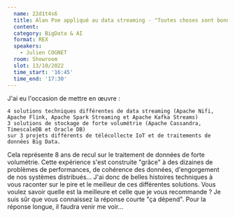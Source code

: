 ```yaml
---
  name: 22d1t4s6
  title: Alan Poe appliqué au data streaming - "Toutes choses sont bonnes ou mauvaises par comparaison"
  content:
  category: BigData & AI
  format: REX
  speakers: 
    - Julien COGNET
  room: Showroom
  slot: 13/10/2022
  time_start: '16:45'
  time_end: '17:30'
---
```

J'ai eu l'occasion de mettre en œuvre :

    4 solutions techniques différentes de data streaming (Apache Nifi, Apache Flink, Apache Spark Streaming et Apache Kafka Streams)
    3 solutions de stockage de forte volumétrie (Apache Cassandra, TimescaleDB et Oracle DB)
    sur 3 projets différents de télécollecte IoT et de traitements de données Big Data.

Cela représente 8 ans de recul sur le traitement de données de forte volumétrie. Cette expérience s'est construite "grâce" à des dizaines de problèmes de performances, de cohérence des données, d'engorgement de nos systèmes distribués... J'ai donc de belles histoires techniques à vous raconter sur le pire et le meilleur de ces différentes solutions. Vous voulez savoir quelle est la meilleure et celle que je vous recommande ? Je suis sûr que vous connaissez la réponse courte "ça dépend". Pour la réponse longue, il faudra venir me voir...
